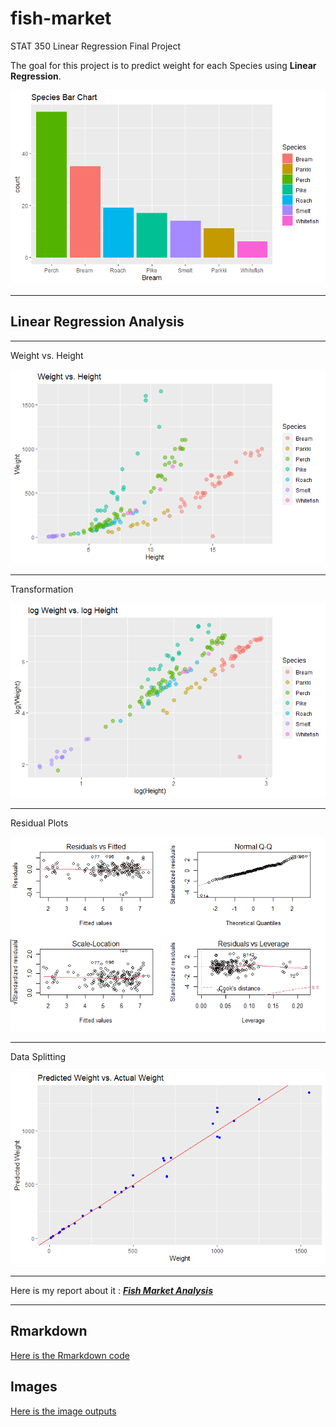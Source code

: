 # fish-market

STAT 350 Linear Regression Final Project

The goal for this project is to predict weight for each Species using **Linear Regression**.

![Species](https://raw.githubusercontent.com/henryyinyufei/fish-market/main/image/Species-Bar-Chart.png)

---

## Linear Regression Analysis

---

Weight vs. Height     

![Weight-Height](https://raw.githubusercontent.com/henryyinyufei/fish-market/main/image/Weight-Height.png)

---

Transformation     

![LogLog](https://raw.githubusercontent.com/henryyinyufei/fish-market/main/image/logweight-logheight.png)

---

Residual Plots    

![Residual-Plots](https://raw.githubusercontent.com/henryyinyufei/fish-market/main/image/residual-plot-after-transformation2.png)

---

Data Splitting     

![validation](https://raw.githubusercontent.com/henryyinyufei/fish-market/main/image/Cross-Validation.png)

---

Here is my report about it : ***[Fish Market Analysis](https://github.com/henryyinyufei/fish-market/blob/main/Fish-Market-Analysis.pdf)***

---

## Rmarkdown
[Here is the Rmarkdown code](https://github.com/henryyinyufei/fish-market/blob/main/Rmarkdown%20files/Fish%20Market%20Code.Rmd)

## Images
[Here is the image outputs](https://github.com/henryyinyufei/fish-market/tree/main/image)
